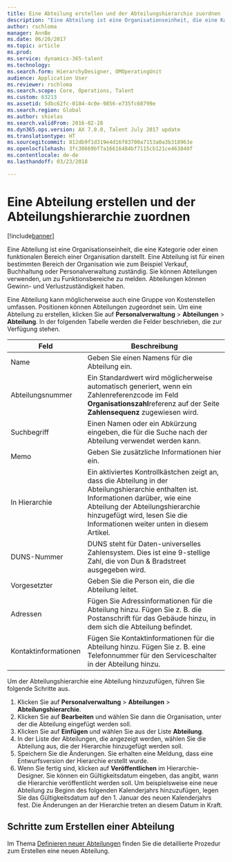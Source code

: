```yaml
---
title: Eine Abteilung erstellen und der Abteilungshierarchie zuordnen
description: "Eine Abteilung ist eine Organisationseinheit, die eine Kategorie oder einen funktionalen Bereich einer Organisation darstellt. Eine Abteilung ist für einen bestimmten Bereich der Organisation wie zum Beispiel Verkauf, Buchhaltung oder Personalverwaltung zuständig. Sie können Abteilungen verwenden, um zu Funktionsbereiche zu melden. Abteilungen können Gewinn- und Verlustzuständigkeit haben."
author: rschloma
manager: AnnBe
ms.date: 06/20/2017
ms.topic: article
ms.prod: 
ms.service: dynamics-365-talent
ms.technology: 
ms.search.form: HierarchyDesigner, OMOperatingUnit
audience: Application User
ms.reviewer: rschloma
ms.search.scope: Core, Operations, Talent
ms.custom: 63213
ms.assetid: 5dbc62fc-0184-4c0e-9856-e735fc68799e
ms.search.region: Global
ms.author: shielas
ms.search.validFrom: 2016-02-28
ms.dyn365.ops.version: AX 7.0.0, Talent July 2017 update
ms.translationtype: HT
ms.sourcegitcommit: 812db9f1d319e4d16f83700a7153a0a3b318963e
ms.openlocfilehash: 3fc30669bf7a16616484bf7115cb121ce463840f
ms.contentlocale: de-de
ms.lasthandoff: 03/23/2018

---
```


# <a name="create-a-department-and-associate-it-with-the-department-hierarchy"></a>Eine Abteilung erstellen und der Abteilungshierarchie zuordnen

[!include[banner](includes/banner.md)]


Eine Abteilung ist eine Organisationseinheit, die eine Kategorie oder einen funktionalen Bereich einer Organisation darstellt. Eine Abteilung ist für einen bestimmten Bereich der Organisation wie zum Beispiel Verkauf, Buchhaltung oder Personalverwaltung zuständig. Sie können Abteilungen verwenden, um zu Funktionsbereiche zu melden. Abteilungen können Gewinn- und Verlustzuständigkeit haben.

Eine Abteilung kann möglicherweise auch eine Gruppe von Kostenstellen umfassen. Positionen können Abteilungen zugeordnet sein. Um eine Abteilung zu erstellen, klicken Sie auf **Personalverwaltung** &gt; **Abteilungen** &gt; **Abteilung**. In der folgenden Tabelle werden die Felder beschrieben, die zur Verfügung stehen.

| Feld               | Beschreibung                                                                                                                                                                                                       |
|---------------------|-------------------------------------------------------------------------------------------------------------------------------------------------------------------------------------------------------------------|
| Name                | Geben Sie einen Namens für die Abteilung ein.                                                                                                                                                                                  |
| Abteilungsnummer   | Ein Standardwert wird möglicherweise automatisch generiert, wenn ein Zahlenreferenzcode im Feld **Organisationszahl**referenz auf der Seite **Zahlensequenz** zugewiesen wird.                                                 |
| Suchbegriff         | Einen Namen oder ein Abkürzung eingeben, die für die Suche nach der Abteilung verwendet werden kann.                                                                                                                                            |
| Memo                | Geben Sie zusätzliche Informationen hier ein.                                                                                                                                                                            |
| In Hierarchie        | Ein aktiviertes Kontrollkästchen zeigt an, dass die Abteilung in der Abteilungshierarchie enthalten ist. Informationen darüber, wie eine Abteilung der Abteilungshierarchie hinzugefügt wird, lesen Sie die Informationen weiter unten in diesem Artikel. |
| DUNS-Nummer         | DUNS steht für Daten-universelles Zahlensystem. Dies ist eine 9-stellige Zahl, die von Dun & Bradstreet ausgegeben wird.                                                                                                     |
| Vorgesetzter             | Geben Sie die Person ein, die die Abteilung leitet.                                                                                                                                                                    |
| Adressen           | Fügen Sie Adressinformationen für die Abteilung hinzu. Fügen Sie z. B. die Postanschrift für das Gebäude hinzu, in dem sich die Abteilung befindet.                                                                          |
| Kontaktinformationen | Fügen Sie Kontaktinformationen für die Abteilung hinzu. Fügen Sie z. B. eine Telefonnummer für den Serviceschalter in der Abteilung hinzu.                                                                                           |

Um der Abteilungshierarchie eine Abteilung hinzuzufügen, führen Sie folgende Schritte aus.

1.  Klicken Sie auf **Personalverwaltung** &gt; **Abteilungen** &gt; **Abteilungshierarchie**.
2.  Klicken Sie auf **Bearbeiten** und wählen Sie dann die Organisation, unter der die Abteilung eingefügt werden soll.
3.  Klicken Sie auf **Einfügen** und wählen Sie aus der Liste **Abteilung**.
4.  In der Liste der Abteilungen, die angezeigt werden, wählen Sie die Abteilung aus, die der Hierarchie hinzugefügt werden soll.
5.  Speichern Sie die Änderungen. Sie erhalten eine Meldung, dass eine Entwurfsversion der Hierarchie erstellt wurde.
6.  Wenn Sie fertig sind, klicken auf **Veröffentlichen** im Hierarchie-Designer. Sie können ein Gültigkeitsdatum eingeben, das angibt, wann die Hierarchie veröffentlicht werden soll. Um beispielsweise eine neue Abteilung zu Beginn des folgenden Kalenderjahrs hinzuzufügen, legen Sie das Gültigkeitsdatum auf den 1. Januar des neuen Kalenderjahrs fest. Die Änderungen an der Hierarchie treten an diesem Datum in Kraft.

## <a name="steps-for-creating-a-department"></a>Schritte zum Erstellen einer Abteilung
Im Thema [Definieren neuer Abteilungen](../fin-and-ops/hr/tasks/define-new-departments.md) finden Sie die detaillierte Prozedur zum Erstellen eine neuen Abteilung. 


